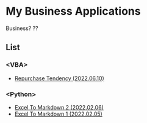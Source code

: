 # My Business Applications

Business? \??


## List


### \<VBA>

- [Repurchase Tendency (2022.06.10)](VBA/RepurchaseTendency#repurchase-tendency-20220610)


### \<Python>

- [Excel To Markdown 2 (2022.02.06)](Python/ExcelToMarkdown#excel-to-markdown-2-20220206)
- [Excel To Markdown 1 (2022.02.05)](Python/ExcelToMarkdown#excel-to-markdown-1-20220205)